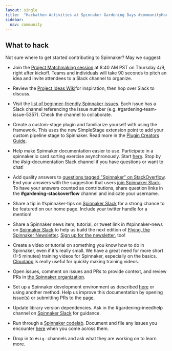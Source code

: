 ```yaml
---
layout: single
title:  "Hackathon Activities at Spinnaker Gardening Days #communityHack"
sidebar:
  nav: community
---
```


## What to hack

Not sure where to get started contributing to Spinnaker? May we suggest:

* Join the [Project Matchmaking session](https://armory.zoom.us/j/6807216019) at 8:40 AM PST on Thursday 4/9, right after kickoff. Teams and individuals will take 90 seconds to pitch an idea and invite attendees to a Slack channel to organize.

* Review the [Project Ideas Wiki](https://github.com/spinnaker-hackathon/gardening/wiki/Project-Ideas)for inspiration, then hop over Slack to discuss.

* Visit the [list of beginner-friendly Spinnaker issues](https://github.com/spinnaker/spinnaker/issues?q=is%3Aopen+is%3Aissue+label%3A%22beginner+friendly%22+). Each issue has a Slack channel referencing the issue number (e.g. #gardening-team-issue-5357). Check the channel to collaborate.

* Create a custom-stage plugin and familiarize yourself with using the framework. This uses the new SimpleStage extension point to add your custom pipeline stage to Spinnaker. Read more in the [Plugin Creators Guide](https://www.spinnaker.io/guides/developer/plugin-creators/).

* Help make Spinnaker documentation easier to use. Participate in a spinnaker.io card sorting exercise asynchronously. Start [here](https://www.provenbyusers.com/cs.php?c=26cc8242). Stop by the #sig-documentation Slack channel if you have questions or want to chat!

* Add quality answers to [questions tagged "Spinnaker" on StackOverflow](https://stackoverflow.com/questions/tagged/spinnaker). End your answers with the suggestion that users [join Spinnaker Slack](https://join.spinnaker.io). To have your answers counted as contributions, share question links in the __#gardening-stackoverflow__ channel and indicate your username.

* Share a tip in #spinnaker-tips on [Spinnaker Slack](https://join.spinnaker.io) for a strong chance to be featured on our home page. Include your twitter handle for a mention!

* Share a Spinnaker news item, tutorial, or tweet link in #spinnaker-news on [Spinnaker Slack](https://join.spinnaker.io) to help us build the next edition of [Flying, the Spinnaker Newsletter](/news/latest/). [Sign up for the newsletter](/news/), too!

* Create a video or tutorial on something you know how to do in Spinnaker, even if it's really small. We have a great need for more short (1-5 minutes) training videos for Spinnaker, especially on the basics. [Cloudapp](https://www.getcloudapp.com/) is really useful for quickly making training videos.

* Open issues, comment on issues and PRs to provide context, and review PRs in [the Spinnaker organization](https://github.com/spinnaker).

* Set up a Spinnaker development environment as described [here](/community/gardening/dev-environment/) or using another method. Help us improve this documentation by opening issue(s) or submitting PRs to the [page](/community/gardening/dev-environment/).

* Update library version dependencies. Ask in the #gardening-ineedhelp channel on [Spinnaker Slack](https://join.spinnaker.io) for guidance.

* Run through a [Spinnaker codelab](/docs/guides/tutorials/codelabs/). Document and file any issues you encounter [here](https://github.com/spinnaker/spinnaker.github.io/issues/) when you come across them.

* Drop in to `#sig-` channels and ask what they are working on to learn more.

